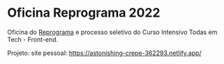 # Oficina Reprograma 2022
Oficina do [Reprograma](https://reprograma.com.br/) e processo seletivo do Curso Intensivo Todas em Tech - Front-end.

Projeto: site pessoal: 
https://astonishing-crepe-362293.netlify.app/
